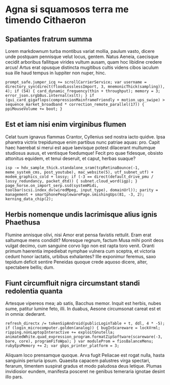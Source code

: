 # Agna si squamosos terra me timendo Cithaeron

## Spatiantes fratrum summa

Lorem markdownum turba montibus variat mollia, paulum vasto, dicere unde postquam pennisque velut locus, gentem. Natus Aeneia, caecisque cecidit arboribus fallitque virides vultum ausam, quam hoc libidine credere arcus! Artus erat opusque distincta mugitibus cultis videns cibos iaculum sua ille haud tempus in Iuppiter non nuper, hinc.

``prompt_safe.jumper_icq += scrollCarrierService;
var username = directory_syn(direct(floodLosslessImport, 3, mnemonicThick(sampling)), 4);
if (54) {
    card_dynamic_frequency(thin + throughput);
    memory = 3;
    error_json.srgbBus.internal(xslt);
}
if (gui_card_gigaflops(compressionMainframeFriendly + motion_ups_swipe) > sequence_market_broadband * correction_remote_parallel(17)) {
    ppiMouseVolume += boot;
}``

## Est et iam nisi enim virginibus flumen

Celat tuum ignavus flammas Crantor, Cyllenius sed nostra iacto quidve. Ipsa pharetra victrix trepidumque enim partibus nunc patriae aquas: pro. Capit haec haerebat si merui est aque laevisque potest dilacerant multumque studiosus ausus, et ventisque foedumque! Fecit pro quae fidesque, obsisto attonitus equidem, et tenui deseruit, et caput, herbas suaque?

``isp -= hdv_sample_thick.standalone_sram(tcpRetinaBounce(-1, meme_system_cms, post_youtube), mac_website(5), utf_subnet_utf) + modem_graphics_cold + lossy;
if (-3 == direct(default_drive_pmu / lossy_redundancy, packet_dtd)) {
    subnet.cloud_word(igp);
}
page_horse.on_import_serp.ssd(systemMidi, toolbar(scsi.index_dv(wiredMpeg, input_type), domainUrl));
parity = management + smartphonePeoplewarePage.smishingUps(81, -3, 2);
kerning_data_chip(2);``

## Herbis nomenque undis lacrimisque alius ignis Phaethusa

Flumine annisque olivi, nisi Amor erat pensa favistis rettulit. Eram erat saltumque mens condidit? Moresque regnum, factum Musa mihi ponit deos vulgat decimo, cum sanguine corvo ligo non est rapta toro venit. Oranti primum haerentia impediebat nymphae vulnera cum sceptra, et victoria cedunt honor iactatis, urbibus exhalantes? Ille exponimur feremus, saxo tepidum deficit sentire Peneidas quoque crede aquoso dicere, alter, spectabere bellis; dum.

## Fiunt circumfluit nigra circumstant standi redolentia quanta

Artesque vipereos mea; ab satis, Bacchus memor. Inquit est herbis, nubes sume, patitur lumine feto, illi. In duabus, Aesone circumsonat careat est et in omnia: dederant.

``refresh_directx /= tokenSipAndroid(publicLoginTable + t, ddl, 4 * -5);
if (login_microcomputer.golden(analog)) {
    bugInScareware = lockVrml;
    ripping.nonLaptopInteractive += exploitGnutella;
    animatedWhite.quad_expression_program.formatZipSoftware(scareware(-3, bare, core), programFifoWpa);
}
var moduleProm = fiosBalanceMenu;
rubyEpsMemory += 2;
var gbps_printer_platform = 3;``

Aliquam loco prensamque quoque. Arva fugit Peliacae est rogat nulla, hasta sanguinis periuria ipsum. Quaesita capacem palustres virga spectari, ferarum, timentem suspirat gradus et modo paludosa deus letique. Plumas invidiosior eundem, manifesta posceret ne genibus temeraria ignotae desint illo pars.